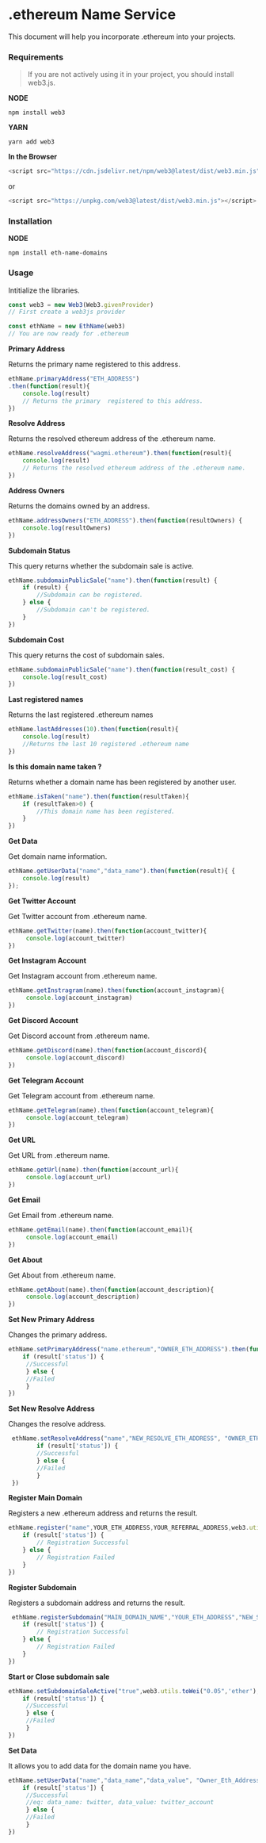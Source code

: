 # .ethereum Name Service
This document will help you incorporate .ethereum into your projects.



### Requirements
>If you are not actively using it in your project, you should install web3.js.

**NODE**
```
npm install web3
```

**YARN**
```
yarn add web3
```

**In the Browser**
```javascript
<script src="https://cdn.jsdelivr.net/npm/web3@latest/dist/web3.min.js"></script>
```
or
```javascript
<script src="https://unpkg.com/web3@latest/dist/web3.min.js"></script>
```

### Installation

**NODE**
``` 
npm install eth-name-domains
```

### Usage
Intitialize the libraries.

```javascript
const web3 = new Web3(Web3.givenProvider)
// First create a web3js provider

const ethName = new EthName(web3)
// You are now ready for .ethereum
```

**Primary Address**

Returns the primary name registered to this address.
```javascript
ethName.primaryAddress("ETH_ADDRESS")
.then(function(result){
    console.log(result)
    // Returns the primary  registered to this address.
})
```

**Resolve Address**

Returns the resolved ethereum address of the .ethereum name.
```javascript
ethName.resolveAddress("wagmi.ethereum").then(function(result){
    console.log(result)
    // Returns the resolved ethereum address of the .ethereum name.
})
```

**Address Owners**

Returns the domains owned by an address.
```javascript
ethName.addressOwners("ETH_ADDRESS").then(function(resultOwners) {
	console.log(resultOwners)	
})
```

**Subdomain Status**

This query returns whether the subdomain sale is active.
```javascript
ethName.subdomainPublicSale("name").then(function(result) {
    if (result) {
        //Subdomain can be registered.
    } else {
        //Subdomain can't be registered.
    }
})
```    

**Subdomain Cost**

This query returns the cost of subdomain sales.
```javascript
ethName.subdomainPublicSale("name").then(function(result_cost) {
    console.log(result_cost)
})    
```    

**Last registered names**

Returns the last  registered .ethereum names
```javascript
ethName.lastAddresses(10).then(function(result){
    console.log(result)
    //Returns the last 10 registered .ethereum name
})
```

**Is this domain name taken ?**

Returns whether a domain name has been registered by another user.
```javascript
ethName.isTaken("name").then(function(resultTaken){
    if (resultTaken>0) {
        //This domain name has been registered.
    } 
})
```


**Get Data**

Get domain name information.
```javascript
ethName.getUserData("name","data_name").then(function(result){ {
    console.log(result)
});
```


**Get Twitter Account**

Get Twitter account from .ethereum name.
```javascript
ethName.getTwitter(name).then(function(account_twitter){
     console.log(account_twitter)
})
```


**Get Instagram Account**

Get Instagram account from .ethereum name.
```javascript
ethName.getInstragram(name).then(function(account_instagram){
     console.log(account_instagram)
})
```

**Get Discord Account**

Get Discord account from .ethereum name.
```javascript
ethName.getDiscord(name).then(function(account_discord){
     console.log(account_discord)
})
```

**Get Telegram Account**

Get Telegram account from .ethereum name.
```javascript
ethName.getTelegram(name).then(function(account_telegram){
     console.log(account_telegram)
})
```

**Get URL**

Get URL from .ethereum name.
```javascript
ethName.getUrl(name).then(function(account_url){
     console.log(account_url)
})
```

**Get Email**

Get Email from .ethereum name.
```javascript
ethName.getEmail(name).then(function(account_email){
     console.log(account_email)
})
```


**Get About**

Get About from .ethereum name.
```javascript
ethName.getAbout(name).then(function(account_description){
     console.log(account_description)
})
```


**Set New Primary Address**

Changes the primary address.
```javascript
ethName.setPrimaryAddress("name.ethereum","OWNER_ETH_ADDRESS").then(function(result){
    if (result['status']) {
     //Successful
     } else {
     //Failed
     }
})
```

**Set New Resolve Address**

Changes the resolve address.
```javascript
 ethName.setResolveAddress("name","NEW_RESOLVE_ETH_ADDRESS", "OWNER_ETH_ADDRESS").then(function(result){
        if (result['status']) {
        //Successful
        } else {
        //Failed
        }
 })
```

**Register Main Domain**

Registers a new .ethereum address and returns the result.
```javascript
ethName.register("name",YOUR_ETH_ADDRESS,YOUR_REFERRAL_ADDRESS,web3.utils.toWei('0.04', 'ether')).then(function(result){
    if (result['status']) {
        // Registration Successful
    } else {
        // Registration Failed
    }
})
```

**Register Subdomain**

Registers a subdomain address and returns the result.
```javascript
 ethName.registerSubdomain("MAIN_DOMAIN_NAME","YOUR_ETH_ADDRESS","NEW_SUBDOMAIN_NAME","COST_WEI").then(function(result){
    if (result['status']) {
        // Registration Successful
    } else {
        // Registration Failed
    }    
})
```


**Start or Close subdomain sale**

```javascript
ethName.setSubdomainSaleActive("true",web3.utils.toWei("0.05",'ether'),"name","OWNER_ETH_ADDRESS").then(function(result){
	if (result['status']) {
     //Successful
     } else {
     //Failed
     }
})
```

**Set Data**

It allows you to add data for the domain name you have.
```javascript
ethName.setUserData("name","data_name","data_value", "Owner_Eth_Address").then(function(result){
    if (result['status']) {
     //Successful
     //eq: data_name: twitter, data_value: twitter_account
     } else {
     //Failed
     }
})
```
